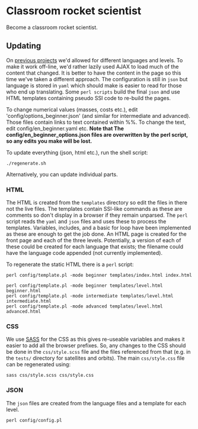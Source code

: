 # Classroom rocket scientist

Become a classroom rocket scientist.


## Updating

On [previous projects](http://chrisnorth.github.io/design-a-space-telescope/#) we'd allowed for different languages and levels. To make it work off-line, we'd rather lazily used AJAX to load much of the content that changed. It is better to have the content in the page so this time we've taken a different approach. The configuration is still in `json` but language is stored in `yaml` which should make is easier to read for those who end up translating. Some `perl scripts` build the final `json` and use HTML templates containing pseudo SSI code to re-build the pages.

To change numerical values (masses, costs etc.), edit 'config/options_beginner.json' (and similar for intermediate and advanced). Those files contain links to text contained within %%. To change the text, edit config/en_beginner.yaml etc. **Note that The config/en_beginner_options.json files are overwritten by the perl script, so any edits you make will be lost.**

To update everything (json, html etc.), run the shell script:

    ./regenerate.sh

Alternatively, you can update individual parts.

### HTML

The HTML is created from the `templates` directory so edit the files in there not the live files. The templates contain SSI-like commands as these are comments so don't display in a browser if they remain unparsed. The `perl` script reads the `yaml` and `json` files and uses these to process the templates. Variables, includes, and a basic for loop have been implemented as these are enough to get the job done. An HTML page is created for the front page and each of the three levels. Potentially, a version of each of these could be created for each language that exists; the filename could have the language code appended (not currently implemented).

To regenerate the static HTML there is a `perl` script:

	perl config/template.pl -mode beginner templates/index.html index.html

	perl config/template.pl -mode beginner templates/level.html beginner.html
	perl config/template.pl -mode intermediate templates/level.html intermediate.html
	perl config/template.pl -mode advanced templates/level.html advanced.html

### CSS

We use [SASS](http://sass-lang.com/documentation/file.SASS_REFERENCE.html#using_sass) for the CSS as this gives re-useable variables and makes it easier to add all the browser prefixes. So, any changes to the CSS should be done in the `css/style.scss` file and the files referenced from that (e.g. in the `tests/` directory for satellites and orbits). The main `css/style.css` file can be regenerated using:

	sass css/style.scss css/style.css

### JSON

The `json` files are created from the language files and a template for each level.

    perl config/config.pl